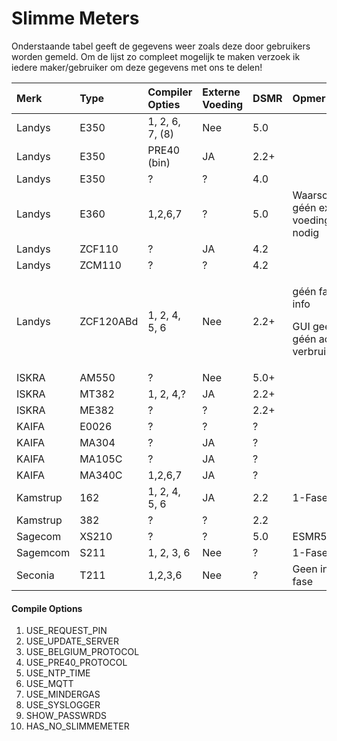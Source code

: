 # Slimme Meters

Onderstaande tabel geeft de gegevens weer zoals deze door gebruikers worden gemeld. Om de lijst zo compleet mogelijk te maken verzoek ik iedere maker/gebruiker om deze gegevens met ons te delen!

<table>
  <thead>
    <tr>
      <th style="text-align:left">Merk</th>
      <th style="text-align:left">Type</th>
      <th style="text-align:left">Compiler Opties</th>
      <th style="text-align:left">Externe Voeding</th>
      <th style="text-align:left">DSMR</th>
      <th style="text-align:left">Opmerking</th>
      <th style="text-align:left">Werkt</th>
    </tr>
  </thead>
  <tbody>
    <tr>
      <td style="text-align:left">Landys</td>
      <td style="text-align:left">E350</td>
      <td style="text-align:left">1, 2, 6, 7, (8)</td>
      <td style="text-align:left">Nee</td>
      <td style="text-align:left">5.0</td>
      <td style="text-align:left"></td>
      <td style="text-align:left">OK!</td>
    </tr>
    <tr>
      <td style="text-align:left">Landys</td>
      <td style="text-align:left">E350</td>
      <td style="text-align:left">PRE40 (bin)</td>
      <td style="text-align:left">JA</td>
      <td style="text-align:left">2.2+</td>
      <td style="text-align:left"></td>
      <td style="text-align:left">OK</td>
    </tr>
    <tr>
      <td style="text-align:left">Landys</td>
      <td style="text-align:left">E350</td>
      <td style="text-align:left">?</td>
      <td style="text-align:left">?</td>
      <td style="text-align:left">4.0</td>
      <td style="text-align:left"></td>
      <td style="text-align:left">?</td>
    </tr>
    <tr>
      <td style="text-align:left">Landys</td>
      <td style="text-align:left">E360</td>
      <td style="text-align:left">1,2,6,7</td>
      <td style="text-align:left">?</td>
      <td style="text-align:left">5.0</td>
      <td style="text-align:left">Waarschijnlijk g&#xE9;&#xE9;n externe voeding nodig</td>
      <td style="text-align:left">OK!</td>
    </tr>
    <tr>
      <td style="text-align:left">Landys</td>
      <td style="text-align:left">ZCF110</td>
      <td style="text-align:left">?</td>
      <td style="text-align:left">JA</td>
      <td style="text-align:left">4.2</td>
      <td style="text-align:left"></td>
      <td style="text-align:left">OK</td>
    </tr>
    <tr>
      <td style="text-align:left">Landys</td>
      <td style="text-align:left">ZCM110</td>
      <td style="text-align:left">?</td>
      <td style="text-align:left">?</td>
      <td style="text-align:left">4.2</td>
      <td style="text-align:left"></td>
      <td style="text-align:left">?</td>
    </tr>
    <tr>
      <td style="text-align:left">Landys</td>
      <td style="text-align:left">ZCF120ABd</td>
      <td style="text-align:left">1, 2, 4, 5, 6</td>
      <td style="text-align:left">Nee</td>
      <td style="text-align:left">2.2+</td>
      <td style="text-align:left">
        <p></p>
        <p>g&#xE9;&#xE9;n fase info</p>
        <p>GUI geeft g&#xE9;&#xE9;n actueel verbruik</p>
      </td>
      <td style="text-align:left">OK</td>
    </tr>
    <tr>
      <td style="text-align:left">ISKRA</td>
      <td style="text-align:left">AM550</td>
      <td style="text-align:left">?</td>
      <td style="text-align:left">Nee</td>
      <td style="text-align:left">5.0+</td>
      <td style="text-align:left"></td>
      <td style="text-align:left">OK!</td>
    </tr>
    <tr>
      <td style="text-align:left">ISKRA</td>
      <td style="text-align:left">MT382</td>
      <td style="text-align:left">1, 2, 4,?</td>
      <td style="text-align:left">JA</td>
      <td style="text-align:left">2.2+</td>
      <td style="text-align:left"></td>
      <td style="text-align:left">OK</td>
    </tr>
    <tr>
      <td style="text-align:left">ISKRA</td>
      <td style="text-align:left">ME382</td>
      <td style="text-align:left">?</td>
      <td style="text-align:left">?</td>
      <td style="text-align:left">2.2+</td>
      <td style="text-align:left"></td>
      <td style="text-align:left">?</td>
    </tr>
    <tr>
      <td style="text-align:left">KAIFA</td>
      <td style="text-align:left">E0026</td>
      <td style="text-align:left">?</td>
      <td style="text-align:left">?</td>
      <td style="text-align:left">?</td>
      <td style="text-align:left"></td>
      <td style="text-align:left">?</td>
    </tr>
    <tr>
      <td style="text-align:left">KAIFA</td>
      <td style="text-align:left">MA304</td>
      <td style="text-align:left">?</td>
      <td style="text-align:left">JA</td>
      <td style="text-align:left">?</td>
      <td style="text-align:left"></td>
      <td style="text-align:left">OK!</td>
    </tr>
    <tr>
      <td style="text-align:left">KAIFA</td>
      <td style="text-align:left">MA105C</td>
      <td style="text-align:left">?</td>
      <td style="text-align:left">JA</td>
      <td style="text-align:left">?</td>
      <td style="text-align:left"></td>
      <td style="text-align:left">OK!</td>
    </tr>
    <tr>
      <td style="text-align:left">KAIFA</td>
      <td style="text-align:left">MA340C</td>
      <td style="text-align:left">1,2,6,7</td>
      <td style="text-align:left">JA</td>
      <td style="text-align:left">?</td>
      <td style="text-align:left"></td>
      <td style="text-align:left">OK!</td>
    </tr>
    <tr>
      <td style="text-align:left">Kamstrup</td>
      <td style="text-align:left">162</td>
      <td style="text-align:left">1, 2, 4, 5, 6</td>
      <td style="text-align:left">JA</td>
      <td style="text-align:left">2.2</td>
      <td style="text-align:left">1-Fase</td>
      <td style="text-align:left">OK</td>
    </tr>
    <tr>
      <td style="text-align:left">Kamstrup</td>
      <td style="text-align:left">382</td>
      <td style="text-align:left">?</td>
      <td style="text-align:left">?</td>
      <td style="text-align:left">2.2</td>
      <td style="text-align:left"></td>
      <td style="text-align:left">?</td>
    </tr>
    <tr>
      <td style="text-align:left">Sagecom</td>
      <td style="text-align:left">XS210</td>
      <td style="text-align:left">?</td>
      <td style="text-align:left">?</td>
      <td style="text-align:left">5.0</td>
      <td style="text-align:left">ESMR5</td>
      <td style="text-align:left">?</td>
    </tr>
    <tr>
      <td style="text-align:left">Sagemcom</td>
      <td style="text-align:left">S211</td>
      <td style="text-align:left">1, 2, 3, 6</td>
      <td style="text-align:left">Nee</td>
      <td style="text-align:left">?</td>
      <td style="text-align:left">1-Fase</td>
      <td style="text-align:left">OK!</td>
    </tr>
    <tr>
      <td style="text-align:left">Seconia</td>
      <td style="text-align:left">T211</td>
      <td style="text-align:left">1,2,3,6</td>
      <td style="text-align:left">Nee</td>
      <td style="text-align:left">?</td>
      <td style="text-align:left">Geen info per fase</td>
      <td style="text-align:left">OK!</td>
    </tr>
  </tbody>
</table>

#### Compile Options

1. USE\_REQUEST\_PIN
2. USE\_UPDATE\_SERVER
3. USE\_BELGIUM\_PROTOCOL
4. USE\_PRE40\_PROTOCOL
5. USE\_NTP\_TIME
6. USE\_MQTT
7. USE\_MINDERGAS
8. USE\_SYSLOGGER
9. SHOW\_PASSWRDS
10. HAS\_NO\_SLIMMEMETER



### 

### 

